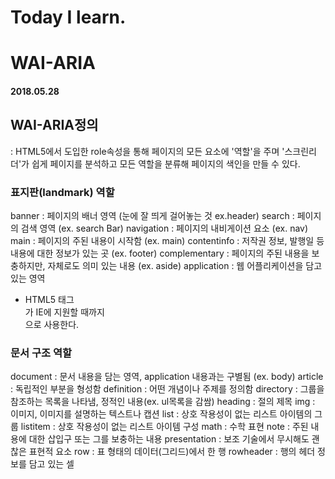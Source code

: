 # Today I learn.
# WAI-ARIA

#### 2018.05.28

## WAI-ARIA정의
: HTML5에서 도입한 role속성을 통해 페이지의 모든 요소에 '역할'을 주며 '스크린리더'가 쉽게 페이지를 분석하고 모든 역할을 분류해 페이지의 색인을 만들 수 있다.

### 표지판(landmark) 역할
banner : 페이지의 배너 영역 (눈에 잘 띄게 걸어놓는 것 ex.header)
search : 페이지의 검색 영역 (ex. search Bar)
navigation : 페이지의 내비게이션 요소 (ex. nav)
main : 페이지의 주된 내용이 시작함 (ex. main)
contentinfo : 저작권 정보, 발행일 등 내용에 대한 정보가 있는 곳 (ex. footer)
complementary : 페이지의 주된 내용을 보충하지만, 자체로도 의미 있는 내용 (ex. aside)
application : 웹 어플리케이션을 담고 있는 영역

* HTML5 태그 <main>가 IE에 지원할 때까지 <main role="main">으로 사용한다.

### 문서 구조 역할
document : 문서 내용을 담는 영역, application 내용과는 구별됨 (ex. body)
article : 독립적인 부분을 형성함
definition : 어떤 개념이나 주제를 정의함
directory : 그룹을 참조하는 목록을 나타냄, 정적인 내용(ex. ul목록을 감쌈)
heading : 절의 제목
img : 이미지, 이미지를 설명하는 텍스트나 캡션
list : 상호 작용성이 없는 리스트 아이템의 그룹
listitem : 상호 작용성이 없는 리스트 아이템 구성
math : 수학 표현
note : 주된 내용에 대한 삽입구 또는 그를 보충하는 내용
presentation : 보조 기술에서 무시해도 괜찮은 표현적 요소 
row : 표 형태의 데이터(그리드)에서 한 행
rowheader : 행의 헤더 정보를 담고 있는 셀


